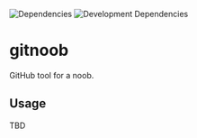 ![Dependencies](https://david-dm.org/rdarida/gitnoob/status.svg) ![Development Dependencies](https://david-dm.org/rdarida/gitnoob/dev-status.svg)

# gitnoob
GitHub tool for a noob.

## Usage
TBD
